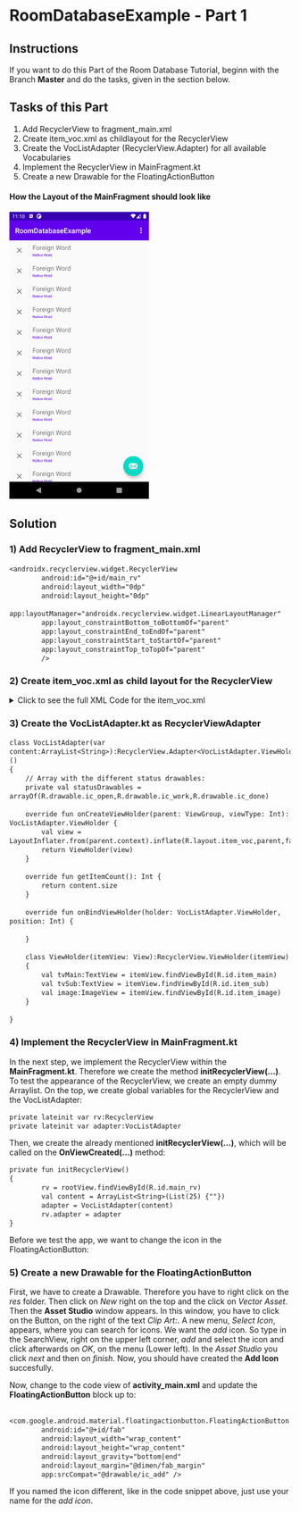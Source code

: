# RoomDatabaseExample - Part 1
## Instructions
If you want to do this Part of the Room Database Tutorial, beginn with the Branch **Master** and do the tasks, given in the section below.

## Tasks of this Part
1) Add RecyclerView to fragment_main.xml
2) Create item_voc.xml as childlayout for the RecyclerView
3) Create the VocListAdapter (RecyclerView.Adapter) for all available Vocabularies
4) Implement the RecyclerView in MainFragment.kt
5) Create a new Drawable for the FloatingActionButton

#### How the Layout of the MainFragment should look like
<img src="https://github.com/ChrisRoh92/RoomDatabaseExample/blob/Part_1/screenshot/Screenshot_1602587452.png?raw=true" width="250">

## Solution
### 1) Add RecyclerView to **fragment_main.xml**

```
<androidx.recyclerview.widget.RecyclerView
        android:id="@+id/main_rv"
        android:layout_width="0dp"
        android:layout_height="0dp"
        app:layoutManager="androidx.recyclerview.widget.LinearLayoutManager"
        app:layout_constraintBottom_toBottomOf="parent"
        app:layout_constraintEnd_toEndOf="parent"
        app:layout_constraintStart_toStartOf="parent"
        app:layout_constraintTop_toTopOf="parent"
        />
```


### 2) Create **item_voc.xml** as child layout for the RecyclerView
<details>
  <summary>Click to see the full XML Code for the item_voc.xml</summary>
  
```
<?xml version="1.0" encoding="utf-8"?>
<androidx.constraintlayout.widget.ConstraintLayout xmlns:android="http://schemas.android.com/apk/res/android"
    xmlns:app="http://schemas.android.com/apk/res-auto"
    xmlns:tools="http://schemas.android.com/tools"
    android:layout_width="match_parent"
    android:layout_height="wrap_content">

    <ImageView
        android:id="@+id/item_image"
        android:layout_width="wrap_content"
        android:layout_height="wrap_content"
        android:layout_marginStart="8dp"
        android:padding="8dp"
        app:layout_constraintBottom_toBottomOf="@+id/item_sub"
        app:layout_constraintDimensionRatio="1:1"
        app:layout_constraintStart_toStartOf="parent"
        app:layout_constraintTop_toTopOf="@+id/item_main"
        app:srcCompat="@drawable/ic_open" />

    <View
        android:id="@+id/divider"
        android:layout_width="1dp"
        android:layout_height="0dp"
        android:layout_marginStart="8dp"
        android:background="?android:attr/listDivider"
        app:layout_constraintBottom_toBottomOf="@+id/item_image"
        app:layout_constraintStart_toEndOf="@+id/item_image"
        app:layout_constraintTop_toTopOf="@+id/item_image" />

    <TextView
        android:id="@+id/item_main"
        android:layout_width="0dp"
        android:layout_height="wrap_content"
        android:layout_marginStart="8dp"
        android:layout_marginTop="8dp"
        android:layout_marginEnd="8dp"
        android:text="Foreign Word"
        android:textSize="18sp"
        app:layout_constraintEnd_toEndOf="parent"
        app:layout_constraintStart_toEndOf="@+id/divider"
        app:layout_constraintTop_toTopOf="parent" />

    <TextView
        android:id="@+id/item_sub"
        android:layout_width="0dp"
        android:layout_height="wrap_content"
        android:layout_marginEnd="8dp"
        android:layout_marginBottom="8dp"
        android:text="Native Word"
        android:textColor="@color/colorPrimary"
        android:textSize="10sp"
        app:layout_constraintBottom_toBottomOf="parent"
        app:layout_constraintEnd_toEndOf="parent"
        app:layout_constraintStart_toStartOf="@+id/item_main"
        app:layout_constraintTop_toBottomOf="@+id/item_main" />
</androidx.constraintlayout.widget.ConstraintLayout>
```
</details>

### 3) Create the **VocListAdapter.kt** as RecyclerViewAdapter
```
class VocListAdapter(var content:ArrayList<String>):RecyclerView.Adapter<VocListAdapter.ViewHolder>()
{
    // Array with the different status drawables:
    private val statusDrawables = arrayOf(R.drawable.ic_open,R.drawable.ic_work,R.drawable.ic_done)

    override fun onCreateViewHolder(parent: ViewGroup, viewType: Int): VocListAdapter.ViewHolder {
        val view = LayoutInflater.from(parent.context).inflate(R.layout.item_voc,parent,false)
        return ViewHolder(view)
    }

    override fun getItemCount(): Int {
        return content.size
    }

    override fun onBindViewHolder(holder: VocListAdapter.ViewHolder, position: Int) {

    }

    class ViewHolder(itemView: View):RecyclerView.ViewHolder(itemView)
    {
        val tvMain:TextView = itemView.findViewById(R.id.item_main)
        val tvSub:TextView = itemView.findViewById(R.id.item_sub)
        val image:ImageView = itemView.findViewById(R.id.item_image)
    }

}
```
### 4) Implement the RecyclerView in MainFragment.kt
In the next step, we implement the RecyclerView within the **MainFragment.kt**. Therefore we create the method **initRecyclerView(...)**. To test the appearance of the RecyclerView, we create an empty dummy Arraylist.
On the top, we create global variables for the RecyclerView and the VocListAdapter:
```
private lateinit var rv:RecyclerView
private lateinit var adapter:VocListAdapter
```
Then, we create the already mentioned **initRecyclerView(...)**, which will be called on the **OnViewCreated(...)** method:
```
private fun initRecyclerView()
{
        rv = rootView.findViewById(R.id.main_rv)
        val content = ArrayList<String>(List(25) {""})
        adapter = VocListAdapter(content)
        rv.adapter = adapter
}
```
Before we test the app, we want to change the icon in the FloatingActionButton:
### 5) Create a new Drawable for the FloatingActionButton
First, we have to create a Drawable. Therefore you have to right click on the *res* folder. Then click on *New* right on the top and the click on *Vector Asset*. Then the **Asset Studio** window appears. In this window, you have to click on the Button, on the right of the text *Clip Art:*. A new menu, *Select Icon*, appears, where you can search for icons. We want the *add* icon. So type in the SearchView, right on the upper left corner, *add* and select the icon and click afterwards on *OK*, on the menu (Lower left). In the *Asset Studio* you click *next* and then on *finish*. Now, you should have created the **Add Icon** succesfully.

Now, change to the code view of **activity_main.xml** and update the **FloatingActionButton** block up to:
```
    <com.google.android.material.floatingactionbutton.FloatingActionButton
        android:id="@+id/fab"
        android:layout_width="wrap_content"
        android:layout_height="wrap_content"
        android:layout_gravity="bottom|end"
        android:layout_margin="@dimen/fab_margin"
        app:srcCompat="@drawable/ic_add" />
```
If you named the icon different, like in the code snippet above, just use your name for the *add icon*.
